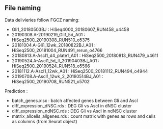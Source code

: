 ## File naming

Data delivieries follow FGCZ naming:

- Gli1_20180503BJ : HiSeq4000_20180607_RUN458_o4458
- 20190308.A-20190219_Gli1_5d_A01 : HiSeq2500_20190308_RUN510_o5375
- 20181004.A-Gli1_12wk_20180822BJ_A01 : HiSeq2500_20181004_RUN491_rerun_o4766
- 20180813.A-Ascl1_d4_plate1_A01 : HiSeq2500_20180813_RUN479_o4611
- 20190524.A-Ascl1_5d_II_20190403BJ_A01 : HiSeq2500_20190524_RUN518_o5566
- 20181112.A-Ascl1_12wk_A01 : HiSeq2500_20181112_RUN494_o4944
- 20190708.A-Ascl1_12wk_2_20190514BJ_A01 : HiSeq2500_20190708_RUN521_o5702

Prediction :

- batch_genes.xlsx : batch affected genes between Gli and Ascl
- diff_expression_dNSC.rds : DEG Gli vs Ascl in dNSC cluster
- diff_expression_ndNSC.rds : DEG Gli vs Ascl in ndNSC cluster
- matrix_allcells_allgenes.rds : count matrix with genes as rows and cells as columns (from Seurat object)
